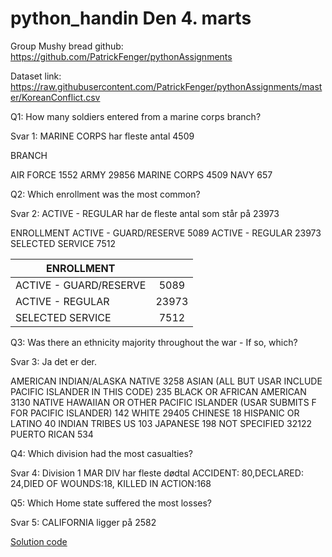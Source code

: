 # python_handin Den 4. marts

Group Mushy bread github: https://github.com/PatrickFenger/pythonAssignments

Dataset link: https://raw.githubusercontent.com/PatrickFenger/pythonAssignments/master/KoreanConflict.csv

Q1: How many soldiers entered from a marine corps branch?

Svar 1: MARINE CORPS har fleste antal 4509 


BRANCH

AIR FORCE        1552
ARMY            29856
MARINE CORPS     4509
NAVY              657


Q2: Which enrollment was the most common?
 
Svar 2: ACTIVE - REGULAR har de fleste antal som står på 23973
 
 ENROLLMENT
 ACTIVE - GUARD/RESERVE     5089
 ACTIVE - REGULAR          23973
 SELECTED SERVICE           7512

| ENROLLMENT    			|               |
| ------------------------- |:-------------:| 
| ACTIVE - GUARD/RESERVE 	| 		5089 	| 
| ACTIVE - REGULAR     		| 		23973   | 
| SELECTED SERVICE 			| 		7512    | 


 Q3: Was there an ethnicity majority throughout the war - If so, which?
 
 Svar 3: Ja det er der. 

 AMERICAN INDIAN/ALASKA NATIVE                                                        3258
 ASIAN  (ALL BUT USAR INCLUDE PACIFIC ISLANDER IN THIS CODE)                           235
 BLACK OR AFRICAN AMERICAN                                                            3130
 NATIVE HAWAIIAN OR OTHER PACIFIC ISLANDER  (USAR SUBMITS F FOR PACIFIC ISLANDER)      142
 WHITE                                                                               29405
 CHINESE                                                                                18
 HISPANIC OR LATINO                                                                     40
 INDIAN TRIBES US                                                                      103
 JAPANESE                                                                              198
 NOT SPECIFIED                                                                       32122
 PUERTO RICAN                                                                          534

 Q4: Which division had the most casualties?

 Svar 4: 
 Division 1 MAR DIV har fleste dødtal
 ACCIDENT: 80,DECLARED: 24,DIED OF WOUNDS:18, KILLED IN ACTION:168

 Q5: Which Home state suffered the most losses?
 
 Svar 5: CALIFORNIA ligger på 2582

 [Solution code](https://github.com/xuzhenyang85/python_handin/blob/master/Den_4_marts/week5_handin.ipynb)